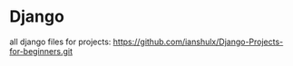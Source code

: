 # Django
all django files
for projects:
https://github.com/ianshulx/Django-Projects-for-beginners.git
